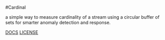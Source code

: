 #Cardinal

a simple way to measure cardinality of a stream using a circular buffer of sets
for smarter anomaly detection and response.

[DOCS](http://godoc.org/github.com/jasonmoo/cardinal)
[LICENSE](https://raw.github.com/jasonmoo/cardinal/master/LICENSE)